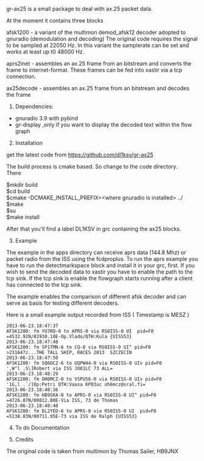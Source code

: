 gr-ax25 is a small package to deal with ax.25 packet data.

At the moment it contains three blocks

afsk1200  - a variant of the multimon demod_afsk12 decoder adopted to gnuradio (demodulation and decoding)
 The original code requires the signal to be sampled at 22050 Hz. In this variant the samplerate can be set and works at least up t0 48000 Hz.

aprs2inet - assembles an ax.25 frame from an bitstream and converts the frame to internet-format.
 These frames can be fed into xastir via a tcp connection.

ax25decode -  assembles an ax.25 frame from an bitstream and decodes the  frame

1. Dependencies:

- gnuradio 3.9 with pybind
- gr-display ,only if you want to display the decoded text within the flow graph

2. Installation

get the latest code from https://github.com/dl1ksv/gr-ax25

The build process is cmake based. So change to the code directory.  
There  

$mkdir build  
$cd build  
$cmake -DCMAKE_INSTALL_PREFIX=<where gnuradio is installed\> ../  
$make  
$su  
$make install  

After that you'll find a label DL1KSV in grc containing the ax25 blocks.

3. Example

The example in the apps directory can receive aprs data (144.8 Mhz) or packet radio from the ISS using the fcdproplus.
To run the aprs example you have to run the detectmarkspace block and install it in your grc, first.
If you wish to send the decoded data to xastir you have to enable the path to the tcp sink.
If the tcp sink is enable the flowgraph starts running after a client has connected to the tcp sink.

The example enables the comparison of different afsk decoder and can serve as basis for testing different decoders.

Here is a small example output recorded from ISS ( Timestamp is MESZ )

    2013-06-23.18:47:37
    AFSK1200: fm YU7RD-0 to APRS-0 via RS0ISS-0 UI  pid=F0
    =4532.92N/01930.10E-Op.Vlado/QTH:Kula {UISS53}
    2013-06-23.18:47:48
    AFSK1200: fm SP1TMN-6 to CQ-0 via RS0ISS-0 UI^ pid=F0
    >231647z...THE TALL SHIP, RACES 2013  SZCZECIN
    2013-06-23.18:47:50
    AFSK1200: fm SQ6OCZ-6 to UQPW44-0 via RS0ISS-0 UIv pid=F0
    ',W"l .S\]Robert via ISS JO81LC 73 ALL=
    2013-06-23.18:48:29
    AFSK1200: fm OH6MCZ-0 to VSPU56-0 via RS0ISS-0 UIv pid=F0
    '1G,l .`/]Op:Petri QTH:Vaasa KP03uc oh6mcz@sral.fi=
    2013-06-23.18:48:36
    AFSK1200: fm HB9SKA-0 to APRS-0 via RS0ISS-0 UI^ pid=F0
    =4726.07N/00812.00E-Via ISS, 73 de Thomas
    2013-06-23.18:48:40
    AFSK1200: fm DL2YED-6 to APRS-0 via RS0ISS-0 UI  pid=F0
    =5138.83N/00711.95E-73 via ISS de Ralph {UISS53}


4. To do
Documentation

5. Credits

The original code is taken from multimon by Thomas Sailer, HB9JNX
